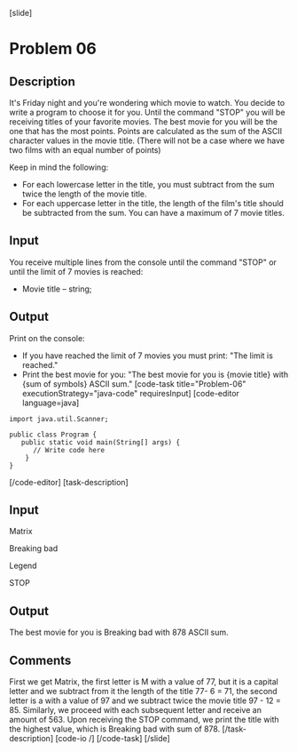 [slide]
# Problem 06
## Description
It's Friday night and you're wondering which movie to watch. You decide to write a program to choose it for you. Until the command "STOP" you will be receiving titles of your favorite movies. The best movie for you will be the one that has the most points. Points are calculated as the sum of the ASCII character values in the movie title. (There will not be a case where we have two films with an equal number of points)

Keep in mind the following:
- For each lowercase letter in the title, you must subtract from the sum twice the length of the movie title.
- For each uppercase letter in the title, the length of the film's title should be subtracted from the sum.
You can have a maximum of 7 movie titles.

## Input
You receive multiple lines from the console until the command "STOP" or until the limit of 7 movies is reached:
- Movie title – string;

## Output
Print on the console:
- If you have reached the limit of 7 movies you must print: "The limit is reached."
- Print the best movie for you: "The best movie for you is \{movie title\} with \{sum of symbols\} ASCII sum."
[code-task title="Problem-06" executionStrategy="java-code" requiresInput]
[code-editor language=java]
```
import java.util.Scanner;

public class Program {
   public static void main(String[] args) {
      // Write code here
    }
}
```
[/code-editor]
[task-description]
## Input
Matrix

Breaking bad

Legend

STOP

## Output
The best movie for you is Breaking bad with 878 ASCII sum.

## Comments
First we get Matrix, the first letter is M with a value of 77, but it is a capital letter and we subtract from it the length of the title  77- 6  = 71, the second letter is a with a value of 97 and we subtract twice the movie title 97 - 12 = 85. Similarly, we proceed with each subsequent letter and receive an amount of 563.
Upon receiving the STOP command, we print the title with the highest value, which is Breaking bad with sum of 878.
[/task-description]
[code-io /]
[/code-task]
[/slide]